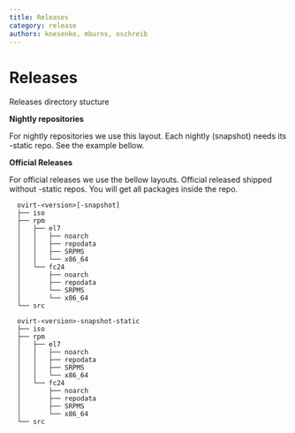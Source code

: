 ```yaml
---
title: Releases
category: release
authors: knesenko, mburns, oschreib
---
```


# Releases

Releases directory stucture

**Nightly repositories**

For nightly repositories we use this layout. Each nightly (snapshot) needs its -static repo. See the example bellow.

**Official Releases**

For official releases we use the bellow layouts. Official released shipped without -static repos. You will get all packages inside the repo.

      ovirt-<version>[-snapshot]
      ├── iso
      ├── rpm
      │   ├── el7
      │   │   ├── noarch
      │   │   ├── repodata
      │   │   ├── SRPMS
      │   │   └── x86_64
      │   └── fc24
      │       ├── noarch
      │       ├── repodata
      │       └── SRPMS
      │       └── x86_64
      └── src

      ovirt-<version>-snapshot-static
      ├── iso
      ├── rpm
      │   ├── el7
      │   │   ├── noarch
      │   │   ├── repodata
      │   │   ├── SRPMS
      │   │   └── x86_64
      │   └── fc24
      │       ├── noarch
      │       ├── repodata
      │       ├── SRPMS
      │       └── x86_64
      └── src

